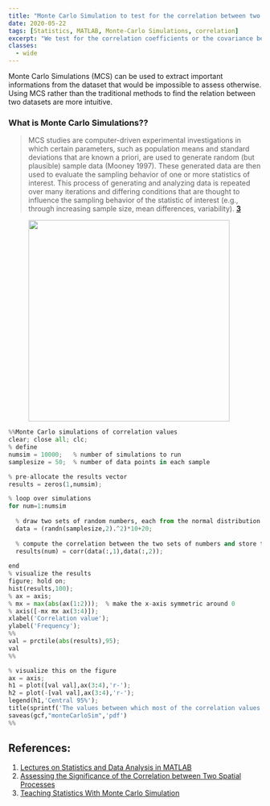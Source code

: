 ```yaml
---
title: "Monte Carlo Simulation to test for the correlation between two dataset (MATLAB)"
date: 2020-05-22
tags: [Statistics, MATLAB, Monte-Carlo Simulations, correlation]
excerpt: "We test for the correlation coefficients or the covariance between two sets of random numbers selected from normal distribution using the Monte Carlo simulations."
classes:
  - wide
---
```

Monte Carlo Simulations (MCS) can be used to extract important informations from the dataset that would be impossible to assess otherwise. Using MCS rather than the traditional methods to find the relation between two datasets are more intuitive.

### What is Monte Carlo Simulations??
> MCS studies are computer-driven experimental investigations in which certain parameters, such as population means and standard deviations that are known a priori, are used to generate random (but plausible) sample data (Mooney 1997). These generated data are then used to evaluate the sampling behavior of one or more statistics of interest. This process of generating and analyzing data is repeated over many iterations and differing conditions that are thought to influence the sampling behavior of the statistic of interest (e.g., through increasing sample size, mean differences, variability). __[3](https://amstat.tandfonline.com/doi/full/10.1080/10691898.2016.1246953#.XsfmHy-cZ24)__



<figure>
    <img width="400" src="{{ site.url }}{{ site.baseurl }}/images/monteCarloSim.png">
</figure>


```python
%%Monte Carlo simulations of correlation values
clear; close all; clc;
% define
numsim = 10000;   % number of simulations to run
samplesize = 50;  % number of data points in each sample

% pre-allocate the results vector
results = zeros(1,numsim);

% loop over simulations
for num=1:numsim
  
  % draw two sets of random numbers, each from the normal distribution
  data = (randn(samplesize,2).^2)*10+20;
  
  % compute the correlation between the two sets of numbers and store the result
  results(num) = corr(data(:,1),data(:,2));
  
end
% visualize the results
figure; hold on;
hist(results,100);
% ax = axis;
% mx = max(abs(ax(1:2)));  % make the x-axis symmetric around 0
% axis([-mx mx ax(3:4)]);
xlabel('Correlation value');
ylabel('Frequency');
%%
val = prctile(abs(results),95);
val
%%

% visualize this on the figure
ax = axis;
h1 = plot([val val],ax(3:4),'r-');
h2 = plot(-[val val],ax(3:4),'r-');
legend(h1,'Central 95%');
title(sprintf('The values between which most of the correlation values lie is +/- %.4f',val));
saveas(gcf,"monteCarloSim",'pdf')
%%
```

## References:
1. [Lectures on Statistics and Data Analysis in MATLAB](https://www.cmrr.umn.edu/~kendrick/statsmatlab/)
2. [Assessing the Significance of the Correlation between Two Spatial Processes](https://www.jstor.org/stable/2532039?seq=1)
3. [Teaching Statistics With Monte Carlo Simulation](https://amstat.tandfonline.com/doi/full/10.1080/10691898.2016.1246953#.XsfmHy-cZ24)